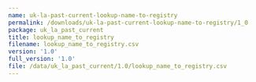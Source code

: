 ```yaml
---
name: uk-la-past-current-lookup-name-to-registry
permalink: /downloads/uk-la-past-current-lookup-name-to-registry/1_0
package: uk_la_past_current
title: lookup_name_to_registry
filename: lookup_name_to_registry.csv
version: '1.0'
full_version: '1.0'
file: /data/uk_la_past_current/1.0/lookup_name_to_registry.csv
---
```

